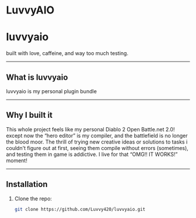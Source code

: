 # LuvvyAIO

# luvvyaio  
built with love, caffeine, and way too much testing.

---

## What is luvvyaio  
luvvyaio is my personal plugin bundle

---

## Why I built it  
This whole project feels like my personal Diablo 2 Open Battle.net 2.0! except now the “hero editor” is my compiler, and the battlefield is no longer the blood moor. The thrill of trying new creative ideas or solutions to tasks i couldn't figure out at first, seeing them compile without errors (sometimes), and testing them in game is addictive. I live for that “OMG!! IT WORKS!” moment! 

---

## Installation  
1. Clone the repo:  
   ```bash
   git clone https://github.com/Luvvy420/luvvyaio.git
